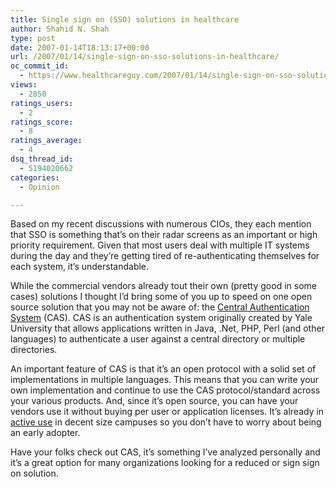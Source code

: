```yaml
---
title: Single sign on (SSO) solutions in healthcare
author: Shahid N. Shah
type: post
date: 2007-01-14T18:13:17+00:00
url: /2007/01/14/single-sign-on-sso-solutions-in-healthcare/
oc_commit_id:
  - https://www.healthcareguy.com/2007/01/14/single-sign-on-sso-solutions-in-healthcare/1478769092
views:
  - 2850
ratings_users:
  - 2
ratings_score:
  - 8
ratings_average:
  - 4
dsq_thread_id:
  - 5194020662
categories:
  - Opinion

---
```

Based on my recent discussions with numerous CIOs, they each mention that SSO is something that&#8217;s on their radar screens as an important or high priority requirement. Given that most users deal with multiple IT systems during the day and they&#8217;re getting tired of re-authenticating themselves for each system, it&#8217;s understandable.

While the commercial vendors already tout their own (pretty good in some cases) solutions I thought I&#8217;d bring some of you up to speed on one open source solution that you may not be aware of: the [Central Authentication System][1] (CAS). CAS is an authentication system originally created by Yale University that allows applications written in Java, .Net, PHP, Perl (and other languages) to authenticate a user against a central directory or multiple directories.

An important feature of CAS is that it&#8217;s an open protocol with a solid set of implementations in multiple languages. This means that you can write your own implementation and continue to use the CAS protocol/standard across your various products. And, since it&#8217;s open source, you can have your vendors use it without buying per user or application licenses. It&#8217;s already in [active use][2] in decent size campuses so you don&#8217;t have to worry about being an early adopter.

Have your folks check out CAS, it&#8217;s something I&#8217;ve analyzed personally and it&#8217;s a great option for many organizations looking for a reduced or sign sign on solution.

 [1]: http://www.ja-sig.org/products/cas/
 [2]: http://www.ja-sig.org/products/cas/community/deployers/index.html